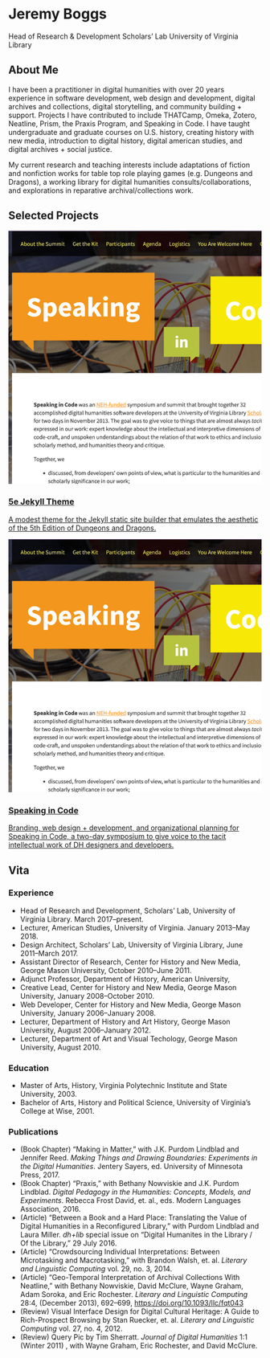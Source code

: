 # Jeremy Boggs

Head of Research & Development
Scholars’ Lab
University of Virginia Library


## About Me

I have been a practitioner in digital humanities with over 20
years experience in software development, web design and
development, digital archives and collections, digital storytelling,
and community building + support. Projects I have contributed to include
THATCamp, Omeka, Zotero, Neatline, Prism, the Praxis Program, and
Speaking in Code. I have taught undergraduate and graduate courses
on U.S. history, creating history with new media, introduction to
digital history, digital american studies, and digital archives +
social justice.

My current research and teaching interests include adaptations of
fiction and nonfiction works for table top role playing games (e.g.
Dungeons and Dragons), a working library for digital humanities
consults/collaborations, and explorations in reparative
archival/collections work.

## Selected Projects

<a href="https://github.com/jeremyboggs/5e" id="five-e">

![](/images/speaking-in-code.jpg)

### 5e Jekyll Theme

A modest theme for the Jekyll static site builder that emulates the aesthetic of
the 5th Edition of Dungeons and Dragons.

</a>

<a href="https://codespeak.scholarslab.org" id="speaking-in-code">

![](/images/speaking-in-code.jpg)

### Speaking in Code

Branding, web design + development, and organizational
planning for Speaking in Code, a two-day symposium to give voice
to the tacit intellectual work of DH designers and developers.
</a>

## Vita
### Experience
- Head of Research and Development, Scholars’ Lab, University of Virginia Library. March 2017–present.
- Lecturer, American Studies, University of Virginia. January 2013–May 2018.
- Design Architect, Scholars’ Lab, University of Virginia Library, June 2011–March 2017.
- Assistant Director of Research, Center for History and New Media, George Mason University, October 2010–June 2011.
- Adjunct Professor, Department of History, American University,
- Creative Lead, Center for History and New Media, George Mason University, January 2008–October 2010.
- Web Developer, Center for History and New Media, George Mason University, January 2006–January 2008.
- Lecturer, Department of History and Art History, George Mason University, August 2006–January 2012.
- Lecturer, Department of Art and Visual Techology, George Mason University, August 2010.


### Education

- Master of Arts, History, Virginia Polytechnic Institute and State University, 2003.
- Bachelor of Arts, History and Political Science, University of Virginia’s College at Wise, 2001.

### Publications

- (Book Chapter) “Making in Matter,” with J.K. Purdom Lindblad and Jennifer Reed. _Making Things and Drawing Boundaries: Experiments in the Digital Humanities_. Jentery Sayers, ed. University of Minnesota Press, 2017.
- (Book Chapter) “Praxis,” with Bethany Nowviskie and J.K. Purdom Lindblad. _Digital Pedagogy in the Humanities: Concepts, Models, and Experiments_. Rebecca Frost David, et. al., eds. Modern Languages Association, 2016.
- (Article) “Between a Book and a Hard Place: Translating the Value of Digital Humanities in a Reconfigured Library,” with Purdom Lindblad and Laura Miller. _dh+lib_ special issue on “Digital Humanites in the Library / Of the Library,” 29 July 2016.
- (Article) “Crowdsourcing Individual Interpretations: Between Microtasking and Macrotasking,” with Brandon Walsh, et. al. _Literary and Linguistic Computing_ vol. 29, no. 3, 2014.
- (Article) “Geo-Temporal Interpretation of Archival Collections With Neatline,” with Bethany Nowviskie, David McClure, Wayne Graham, Adam Soroka, and Eric Rochester. _Literary and Linguistic Computing_ 28:4, (December 2013), 692–699, https://doi.org/10.1093/llc/fqt043
- (Review) Visual Interface Design for Digital Cultural Heritage: A Guide to Rich-Prospect Browsing by Stan Ruecker, et. al. _Literary and Linguistic Computing_ vol. 27, no. 4, 2012.
- (Review) Query Pic by Tim Sherratt. _Journal of Digital Humanities_ 1:1 (Winter 2011) , with Wayne Graham, Eric Rochester, and David McClure.
